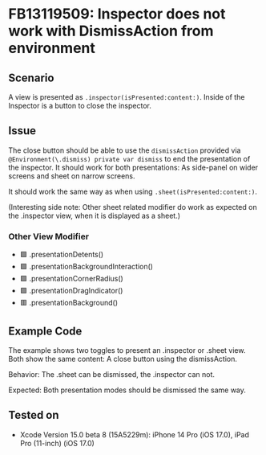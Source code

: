 #  FB13119509: Inspector does not work with DismissAction from environment


## Scenario

A view is presented as `.inspector(isPresented:content:)`. Inside of the Inspector is a button to close the inspector.


## Issue

The close button should be able to use the `dismissAction` provided via `@Environment(\.dismiss) private var dismiss` to end the presentation of the inspector. It should work for both presentations: As side-panel on wider screens and sheet on narrow screens.

It should work the same way as when using `.sheet(isPresented:content:)`.

(Interesting side note: Other sheet related modifier do work as expected on the .inspector view, when it is displayed as a sheet.)


### Other View Modifier

 - 🟩 .presentationDetents()
 - 🟩 .presentationBackgroundInteraction()
 - 🟩 .presentationCornerRadius()
 - 🟩 .presentationDragIndicator()
 - 🟥 .presentationBackground()


## Example Code

The example shows two toggles to present an .inspector or .sheet view. Both show the same content: A close button using the dismissAction. 

Behavior: The .sheet can be dismissed, the .inspector can not.

Expected: Both presentation modes should be dismissed the same way. 


## Tested on

 - Xcode Version 15.0 beta 8 (15A5229m): iPhone 14 Pro (iOS 17.0),  iPad Pro (11-inch) (iOS 17.0)
